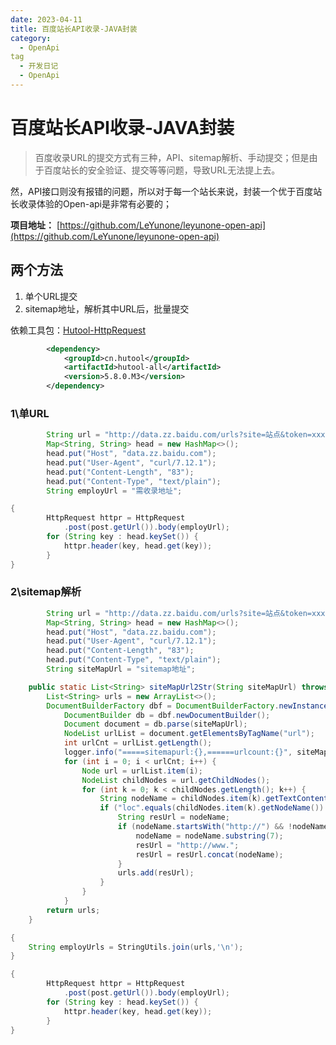 ```yaml
---
date: 2023-04-11
title: 百度站长API收录-JAVA封装
category: 
  - OpenApi
tag
  - 开发日记
  - OpenApi
---
```

# 百度站长API收录-JAVA封装

>  百度收录URL的提交方式有三种，API、sitemap解析、手动提交；但是由于百度站长的安全验证、提交等等问题，导致URL无法提上去。

然，API接口则没有报错的问题，所以对于每一个站长来说，封装一个优于百度站长收录体验的Open-api是非常有必要的；

**项目地址：** [https://github.com/LeYunone/leyunone-open-api](https://github.com/LeYunone/leyunone-open-api)

## 两个方法

1. 单个URL提交
2. sitemap地址，解析其中URL后，批量提交

依赖工具包：[Hutool-HttpRequest](https://hutool.cn/docs/#/http/Http%E8%AF%B7%E6%B1%82-HttpRequest)

```xml
        <dependency>
            <groupId>cn.hutool</groupId>
            <artifactId>hutool-all</artifactId>
            <version>5.8.0.M3</version>
        </dependency>
```

### 1\单URL

```java
        String url = "http://data.zz.baidu.com/urls?site=站点&token=xxxx";
        Map<String, String> head = new HashMap<>();
        head.put("Host", "data.zz.baidu.com");
        head.put("User-Agent", "curl/7.12.1");
        head.put("Content-Length", "83");
        head.put("Content-Type", "text/plain");
		String employUrl = "需收录地址";
```

```java
{
        HttpRequest httpr = HttpRequest
            .post(post.getUrl()).body(employUrl);
        for (String key : head.keySet()) {
            httpr.header(key, head.get(key));
        }
}
```

### 2\sitemap解析

```java
        String url = "http://data.zz.baidu.com/urls?site=站点&token=xxxx";
        Map<String, String> head = new HashMap<>();
        head.put("Host", "data.zz.baidu.com");
        head.put("User-Agent", "curl/7.12.1");
        head.put("Content-Length", "83");
        head.put("Content-Type", "text/plain");
		String siteMapUrl = "sitemap地址";
```

```java
    public static List<String> siteMapUrl2Str(String siteMapUrl) throws Exception{
        List<String> urls = new ArrayList<>();
        DocumentBuilderFactory dbf = DocumentBuilderFactory.newInstance(); 
            DocumentBuilder db = dbf.newDocumentBuilder();
            Document document = db.parse(siteMapUrl);
            NodeList urlList = document.getElementsByTagName("url");
            int urlCnt = urlList.getLength();
            logger.info("=====sitemapurl:{},======urlcount:{}", siteMapUrl, urlCnt);
            for (int i = 0; i < urlCnt; i++) {
                Node url = urlList.item(i);
                NodeList childNodes = url.getChildNodes();
                for (int k = 0; k < childNodes.getLength(); k++) {
                    String nodeName = childNodes.item(k).getTextContent().trim();
                    if ("loc".equals(childNodes.item(k).getNodeName()) && nodeName.endsWith("html")) {
                        String resUrl = nodeName;
                        if (nodeName.startsWith("http://") && !nodeName.contains("www")) {
                            nodeName = nodeName.substring(7);
                            resUrl = "http://www.";
                            resUrl = resUrl.concat(nodeName);
                        }
                        urls.add(resUrl);
                    }
                }
            }
        return urls;
    }
```

```java
{
    String employUrls = StringUtils.join(urls,'\n');
}
```

```java
{
        HttpRequest httpr = HttpRequest
            .post(post.getUrl()).body(employUrl);
        for (String key : head.keySet()) {
            httpr.header(key, head.get(key));
        }
}
```




